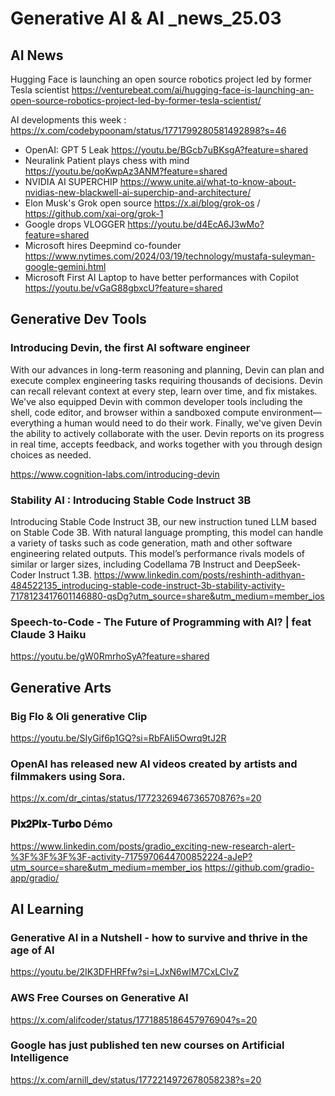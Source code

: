 # Generative AI & AI _news_25.03

## AI News 
Hugging Face is launching an open source robotics project led by former Tesla scientist
https://venturebeat.com/ai/hugging-face-is-launching-an-open-source-robotics-project-led-by-former-tesla-scientist/

AI developments this week : https://x.com/codebypoonam/status/1771799280581492898?s=46
- OpenAI: GPT 5 Leak https://youtu.be/BGcb7uBKsgA?feature=shared
- Neuralink Patient plays chess with mind https://youtu.be/qoKwpAz3ANM?feature=shared
- NVIDIA AI SUPERCHIP https://www.unite.ai/what-to-know-about-nvidias-new-blackwell-ai-superchip-and-architecture/
- Elon Musk's Grok open source https://x.ai/blog/grok-os / https://github.com/xai-org/grok-1
- Google drops VLOGGER https://youtu.be/d4EcA6J3wMo?feature=shared
- Microsoft hires Deepmind co-founder https://www.nytimes.com/2024/03/19/technology/mustafa-suleyman-google-gemini.html
- Microsoft First AI Laptop to have better performances with Copilot https://youtu.be/vGaG88gbxcU?feature=shared


## Generative Dev Tools 
### Introducing Devin, the first AI software engineer

With our advances in long-term reasoning and planning, Devin can plan and execute complex engineering tasks requiring thousands of decisions. Devin can recall relevant context at every step, learn over time, and fix mistakes.
We've also equipped Devin with common developer tools including the shell, code editor, and browser within a sandboxed compute environment—everything a human would need to do their work.
Finally, we've given Devin the ability to actively collaborate with the user. Devin reports on its progress in real time, accepts feedback, and works together with you through design choices as needed.

https://www.cognition-labs.com/introducing-devin

### Stability AI : Introducing Stable Code Instruct 3B
Introducing Stable Code Instruct 3B, our new instruction tuned LLM based on Stable Code 3B. With natural language prompting, this model can handle a variety of tasks such as code generation, math and other software engineering related outputs.
This model’s performance rivals models of similar or larger sizes, including Codellama 7B Instruct and DeepSeek-Coder Instruct 1.3B. 
https://www.linkedin.com/posts/reshinth-adithyan-484522135_introducing-stable-code-instruct-3b-stability-activity-7178123417601146880-qsDg?utm_source=share&utm_medium=member_ios

### Speech-to-Code - The Future of Programming with AI? | feat Claude 3 Haiku
https://youtu.be/gW0RmrhoSyA?feature=shared


## Generative Arts 

### Big Flo & Oli generative Clip 
https://youtu.be/SIyGif6p1GQ?si=RbFAIi5Owrq9tJ2R

### OpenAI has released new AI videos created by artists and filmmakers using Sora.
https://x.com/dr_cintas/status/1772326946736570876?s=20

### 𝐏𝐢𝐱𝟐𝐏𝐢𝐱-𝐓𝐮𝐫𝐛𝐨 Démo 
https://www.linkedin.com/posts/gradio_exciting-new-research-alert-%3F%3F%3F%3F-activity-7175970644700852224-aJeP?utm_source=share&utm_medium=member_ios
https://github.com/gradio-app/gradio/


## AI Learning 

### Generative AI in a Nutshell - how to survive and thrive in the age of AI
https://youtu.be/2IK3DFHRFfw?si=LJxN6wIM7CxLClvZ

### AWS Free Courses on Generative AI 
https://x.com/alifcoder/status/1771885186457976904?s=20

### Google has just published ten new courses on Artificial Intelligence
https://x.com/arnill_dev/status/1772214972678058238?s=20







